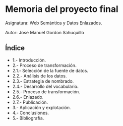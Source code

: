 # Memoria del proyecto final

Asignatura: Web Semántica y Datos Enlazados.

Autor: Jose Manuel Gordon Sahuquillo

## Índice
* 1.- Introducción.
* 2.- Proceso de transformación.
* 2.1.- Selección de la fuente de datos.
* 2.2.- Análisis de los datos.
* 2.3.- Estrategia de nombrado.
* 2.4.- Desarrollo del vocabulario.
* 2.5.- Proceso de transformación.
* 2.6.- Enlazado.
* 2.7.- Publicación.
* 3.- Aplicación y explotación.
* 4.- Conclusiones.
* 5.- Bibliografía.
